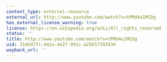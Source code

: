 ```yaml
---
content_type: external-resource
external_url: http://www.youtube.com/watch?v=tPMd4u1MCDg
has_external_license_warning: true
license: https://en.wikipedia.org/wiki/All_rights_reserved
status: ''
title: http://www.youtube.com/watch?v=tPMd4u1MCDg
uid: 31de97fc-d42a-4e27-991c-a25b57393434
wayback_url: ''
---
```

